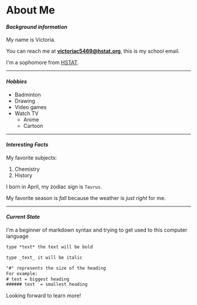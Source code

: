# About Me  

#### _Background information_  

My name is Victoria.

You can reach me at **victoriac5469@hstat.org**, this is my school email.

I'm a sophomore from [HSTAT](https://www.hstat.org/).  

---
#### _Hobbies_

* Badminton
* Drawing
* Video games
* Watch TV
  * Anime
  * Cartoon



---
#### _Interesting Facts_

My favorite subjects:
1. Chemistry
2. History

I born in April, my zodiac sign is `Taurus`.

My favorite season is _fall_ because the weather is _just right_ for me.

---

#### _Current State_  
I'm a beginner of markdown syntax and trying to get used to this computer language 
 ``` html
 type *text* the text will be bold
 
 type _text_ it will be italic  
 
 "#" represents the size of the heading  
 For example:
 # text = biggest heading
 ###### text  = smallest heading
 ```
 Looking forward to learn more!
